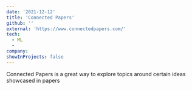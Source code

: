 ```yaml
---
date: '2021-12-12'
title: 'Connected Papers'
github: ''
external: 'https://www.connectedpapers.com/'
tech:
  - ML
  -
company:
showInProjects: false
---
```


Connected Papers is a great way to explore topics around certain ideas showcased in papers
